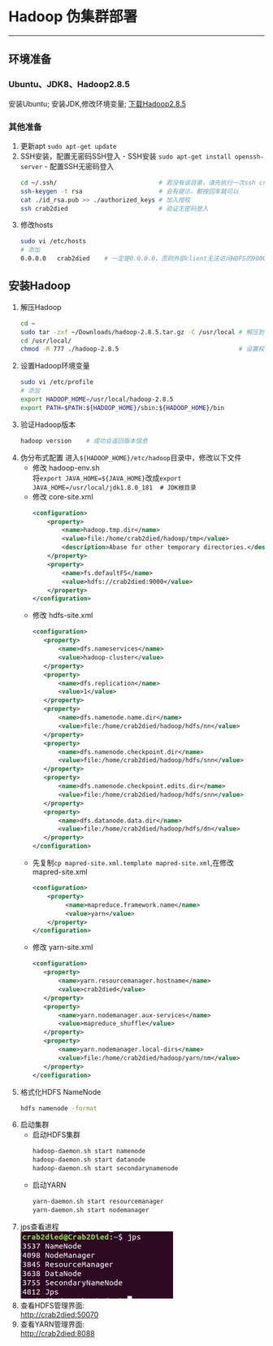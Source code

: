 #                                           Hadoop 伪集群部署
---
## 环境准备
### Ubuntu、JDK8、Hadoop2.8.5
   安装Ubuntu; 安装JDK,修改环境变量; [下载Hadoop2.8.5](http://hadoop.apache.org/)

### 其他准备
   1. 更新apt `sudo apt-get update`
   2. SSH安装，配置无密码SSH登入
     - SSH安装 `sudo apt-get install openssh-server`
     - 配置SSH无密码登入
      ```bash
      cd ~/.ssh/                            # 若没有该目录，请先执行一次ssh crab2died
      ssh-keygen -t rsa                     # 会有提示，都按回车就可以
      cat ./id_rsa.pub >> ./authorized_keys # 加入授权
      ssh crab2died                         # 验证无密码登入
      ```
   3. 修改hosts
      ```bash
      sudo vi /etc/hosts
      # 添加 
      0.0.0.0   crab2died    # 一定是0.0.0.0，否则外部client无法访问HDFS的9000端口 
      ```   
## 安装Hadoop
   1. 解压Hadoop
      ```bash
      cd ~
      sudo tar -zxf ~/Downloads/hadoop-2.8.5.tar.gz -C /usr/local # 解压到/usr/local中
      cd /usr/local/                                              
      chmod -R 777 ./hadoop-2.8.5                                 # 设置权限
      ```
   2. 设置Hadoop环境变量
      ```bash
      sudo vi /etc/profile
      # 添加
      export HADOOP_HOME=/usr/local/hadoop-2.8.5 
      export PATH=$PATH:${HADOOP_HOME}/sbin:${HADOOP_HOME}/bin
      ```
   3. 验证Hadoop版本
      ```bash
      hadoop version    # 成功会返回版本信息
      ```
   4. 伪分布式配置
      进入`${HADOOP_HOME}/etc/hadoop`目录中，修改以下文件
      - 修改 hadoop-env.sh  
         将`export JAVA_HOME=${JAVA_HOME}`改成`export JAVA_HOME=/usr/local/jdk1.8.0_181  # JDK根目录`
      - 修改 core-site.xml    
         ```xml
         <configuration>
             <property>
                 <name>hadoop.tmp.dir</name>
                 <value>file:/home/crab2died/hadoop/tmp</value>
                 <description>Abase for other temporary directories.</description>
             </property>
             <property>
                 <name>fs.defaultFS</name>
                 <value>hdfs://crab2died:9000</value>
             </property>
         </configuration>
         ```  
      - 修改 hdfs-site.xml
         ```xml
         <configuration>
            <property>
                <name>dfs.nameservices</name>
                <value>hadoop-cluster</value>
            </property>
            <property>
                <name>dfs.replication</name>
                <value>1</value>
            </property>      
            <property>
                <name>dfs.namenode.name.dir</name>
                <value>file:/home/crab2died/hadoop/hdfs/nn</value>
            </property>
            <property>
                <name>dfs.namenode.checkpoint.dir</name>
                <value>file:/home/crab2died/hadoop/hdfs/snn</value>
            </property>
            <property>
                <name>dfs.namenode.checkpoint.edits.dir</name>
                <value>file:/home/crab2died/hadoop/hdfs/snn</value>
            </property>
            <property>
                <name>dfs.datanode.data.dir</name>
                <value>file:/home/crab2died/hadoop/hdfs/dn</value>
            </property>
         </configuration>
         ```
      - 先复制`cp mapred-site.xml.template mapred-site.xml`,在修改 mapred-site.xml
         ```xml
         <configuration>
             <property>
                  <name>mapreduce.framework.name</name>
                  <value>yarn</value>
             </property>
         </configuration>
         ```
      - 修改 yarn-site.xml
         ```xml
         <configuration>
            <property>
                <name>yarn.resourcemanager.hostname</name>
                <value>crab2died</value>
            </property>
            <property>
                <name>yarn.nodemanager.aux-services</name>
                <value>mapreduce_shuffle</value>
            </property>
            <property>
                <name>yarn.nodemanager.local-dirs</name>
                <value>file:/home/crab2died/hadoop/yarn/nm</value>
            </property>
         </configuration>
         ```
   5. 格式化HDFS NameNode
      ```bash
      hdfs namenode -format
      ```
   6. 启动集群
      - 启动HDFS集群
         ```bash
         hadoop-daemon.sh start namenode
         hadoop-daemon.sh start datanode
         hadoop-daemon.sh start secondarynamenode
         ```
      - 启动YARN
         ```bash
         yarn-daemon.sh start resourcemanager
         yarn-daemon.sh start nodemanager
         ```
   7. jps查看进程  
      ![hadoop jps](https://raw.githubusercontent.com/Crab2died/BigDataStack/master/docs/imgs/hadoop-jps.png)
   8. 查看HDFS管理界面:  
      [http://crab2died:50070](http://crab2died:50070)
   9. 查看YARN管理界面:  
      [http://crab2died:8088](http://crab2died:8088)